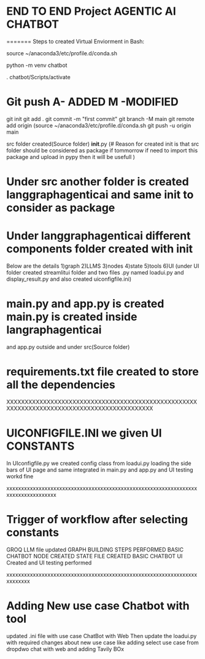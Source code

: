 

# END TO END  Project AGENTIC AI CHATBOT
=======
Steps to created Virtual Enviorment in Bash:

source ~/anaconda3/etc/profile.d/conda.sh

python -m venv chatbot

. chatbot/Scripts/activate


# Git push  A- ADDED   M -MODIFIED
git init
git add .
git commit -m "first commit"
git branch -M main
git remote add origin (source ~/anaconda3/etc/profile.d/conda.sh
git push -u origin main


src folder created(Source folder)
__init__.py (# Reason for created init is that src folder should be considered as package if tommorrow if need to import this package and upload in pypy then it will be usefull )

# Under src another folder is created langgraphagenticai and same __init__ to consider as package
# Under langgraphagenticai different components folder created with __init__
Below are the details
1)graph
2)LLMS
3)nodes
4)state
5)tools
6)UI (under UI folder created streamlitui folder and two files .py named loadui.py and display_result.py and also created uiconfigfile.ini)

# main.py and app.py is created main.py is created inside langraphagenticai
and app.py outside and under src(Source folder)

# requirements.txt file created to store all the dependencies
XXXXXXXXXXXXXXXXXXXXXXXXXXXXXXXXXXXXXXXXXXXXXXXXXXXXXXXXXXXXXXXXXXXXXXXXXXXXXXXXXXXXXXXXXXXX


# UICONFIGFILE.INI  we given UI CONSTANTS
In UIconfigfile.py we created config class
from loadui.py loading the side bars of UI page and same integrated in main.py and app.py and UI testing workd fine

xxxxxxxxxxxxxxxxxxxxxxxxxxxxxxxxxxxxxxxxxxxxxxxxxxxxxxxxxxxxxxxxxxxxxxxxxxxxxxxxxx
# Trigger of workflow after selecting constants 
GROQ LLM file updated
GRAPH BUILDING STEPS PERFORMED
BASIC CHATBOT NODE CREATED
STATE FILE CREATED
BASIC CHATBOT UI Created and UI testing performed

xxxxxxxxxxxxxxxxxxxxxxxxxxxxxxxxxxxxxxxxxxxxxxxxxxxxxxxxxxxxxxxxxxxxxxxxx

# Adding New use case Chatbot with tool
updated .ini file with use case ChatBot with Web
Then update the loadui.py with required changes about new use case like adding select use case from dropdwo chat with web and adding Tavily BOx










